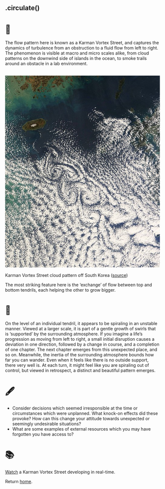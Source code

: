 ## .circulate()

# 🔬

The flow pattern here is known as a Karman Vortex Street, and captures the dynamics of turbulence from an obstruction to a fluid flow from left to right. The phenomenon is visible at macro and micro scales alike, from cloud patterns on the downwind side of islands in the ocean, to smoke trails around an obstacle in a lab environment.

​              ![Karman Vortex Street cloud pattern off South Korea (source)](../../assets/karman.jpg)            

Karman Vortex Street cloud pattern off South Korea ([source](https://commons.wikimedia.org/wiki/File:Jeju_Do_Von_Karman_Vortex_street_Mar_2_2011_02.35(UTC).jpg))

The most striking feature here is the ‘exchange’ of flow between top and bottom tendrils, each helping the other to grow bigger.

# 🧩

On the level of an individual tendril, it appears to be spiraling in an unstable manner. Viewed at a larger scale, it is part of a gentle growth of swirls that is ‘supported’ by the surrounding atmosphere. If you imagine a life’s progression as moving from left to right, a small initial disruption causes a deviation in one direction, followed by a change in course, and a completion of one chapter. The next chapter emerges from this unexpected place, and so on. Meanwhile, the inertia of the surrounding atmosphere bounds how far you can wander. Even when it feels like there is no outside support, there very well is. At each turn, it might feel like you are spiraling out of control, but viewed in retrospect, a distinct and beautiful pattern emerges. 

# 🖋️

- Consider decisions which seemed irresponsible at the time or circumstances which were unplanned. What knock-on effects did these provoke? How can this change your attitude towards unexpected or seemingly undesirable situations?
- What are some examples of external resources which you may have forgotten you have access to?

# 📚

[Watch](https://www.youtube.com/watch?v=k9FPxuhFlTo) a Karman Vortex Street developing in real-time.

Return [home](../index.md).

